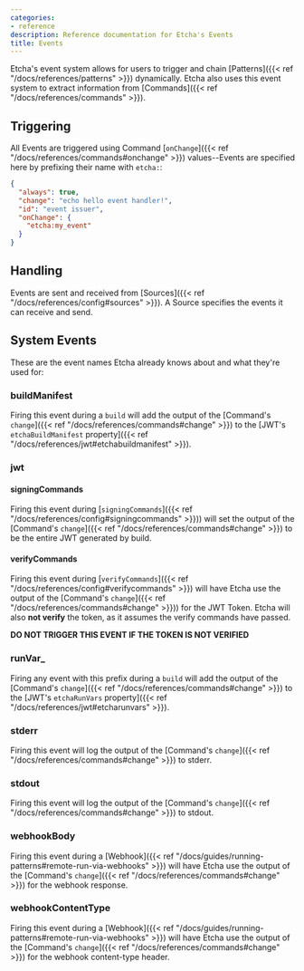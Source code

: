 ```yaml
---
categories:
- reference
description: Reference documentation for Etcha's Events
title: Events
---
```


Etcha's event system allows for users to trigger and chain [Patterns]({{< ref "/docs/references/patterns" >}}) dynamically.  Etcha also uses this event system to extract information from [Commands]({{< ref "/docs/references/commands" >}}).

## Triggering

All Events are triggered using Command [`onChange`]({{< ref "/docs/references/commands#onchange" >}}) values--Events are specified here by prefixing their name with `etcha:`:

```json
{
  "always": true,
  "change": "echo hello event handler!",
  "id": "event issuer",
  "onChange": {
    "etcha:my_event"
  }
}
```

## Handling

Events are sent and received from [Sources]({{< ref "/docs/references/config#sources" >}}).  A Source specifies the events it can receive and send.

## System Events

These are the event names Etcha already knows about and what they're used for:

### buildManifest

Firing this event during a `build` will add the output of the [Command's `change`]({{< ref "/docs/references/commands#change" >}}) to the [JWT's `etchaBuildManifest` property]({{< ref "/docs/references/jwt#etchabuildmanifest" >}}).

### jwt

#### signingCommands

Firing this event during [`signingCommands`]({{< ref "/docs/references/config#signingcommands" >}})) will set the output of the [Command's `change`]({{< ref "/docs/references/commands#change" >}}) to be the entire JWT generated by build.

#### verifyCommands

Firing this event during [`verifyCommands`]({{< ref "/docs/references/config#verifycommands" >}}) will have Etcha use the output of the [Command's `change`]({{< ref "/docs/references/commands#change" >}})) for the JWT Token.  Etcha will also **not verify** the token, as it assumes the verify commands have passed.

**DO NOT TRIGGER THIS EVENT IF THE TOKEN IS NOT VERIFIED**

### runVar_

Firing any event with this prefix during a `build` will add the output of the [Command's `change`]({{< ref "/docs/references/commands#change" >}}) to the [JWT's `etchaRunVars` property]({{< ref "/docs/references/jwt#etcharunvars" >}}).

### stderr

Firing this event will log the output of the [Command's `change`]({{< ref "/docs/references/commands#change" >}}) to stderr.

### stdout

Firing this event will log the output of the [Command's `change`]({{< ref "/docs/references/commands#change" >}}) to stdout.

### webhookBody

Firing this event during a [Webhook]({{< ref "/docs/guides/running-patterns#remote-run-via-webhooks" >}}) will have Etcha use the output of the [Command's `change`]({{< ref "/docs/references/commands#change" >}}) for the webhook response.

### webhookContentType

Firing this event during a [Webhook]({{< ref "/docs/guides/running-patterns#remote-run-via-webhooks" >}}) will have Etcha use the output of the [Command's `change`]({{< ref "/docs/references/commands#change" >}}) for the webhook content-type header.
